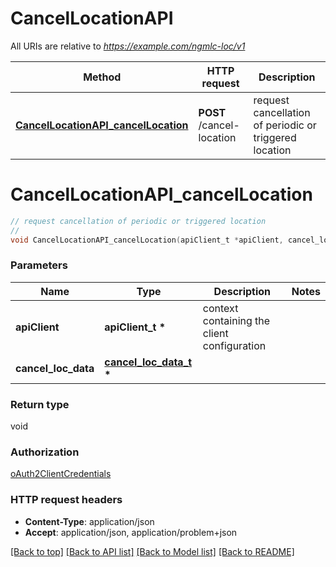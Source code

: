 # CancelLocationAPI

All URIs are relative to *https://example.com/ngmlc-loc/v1*

Method | HTTP request | Description
------------- | ------------- | -------------
[**CancelLocationAPI_cancelLocation**](CancelLocationAPI.md#CancelLocationAPI_cancelLocation) | **POST** /cancel-location | request cancellation of periodic or triggered location


# **CancelLocationAPI_cancelLocation**
```c
// request cancellation of periodic or triggered location
//
void CancelLocationAPI_cancelLocation(apiClient_t *apiClient, cancel_loc_data_t * cancel_loc_data);
```

### Parameters
Name | Type | Description  | Notes
------------- | ------------- | ------------- | -------------
**apiClient** | **apiClient_t \*** | context containing the client configuration |
**cancel_loc_data** | **[cancel_loc_data_t](cancel_loc_data.md) \*** |  | 

### Return type

void

### Authorization

[oAuth2ClientCredentials](../README.md#oAuth2ClientCredentials)

### HTTP request headers

 - **Content-Type**: application/json
 - **Accept**: application/json, application/problem+json

[[Back to top]](#) [[Back to API list]](../README.md#documentation-for-api-endpoints) [[Back to Model list]](../README.md#documentation-for-models) [[Back to README]](../README.md)

